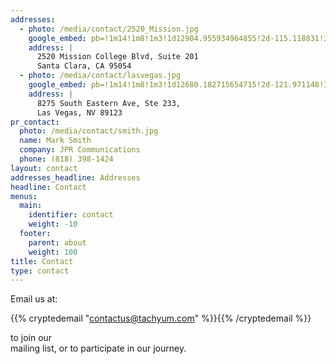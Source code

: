 ```yaml
---
addresses:
  - photo: /media/contact/2520_Mission.jpg
    google_embed: pb=!1m14!1m8!1m3!1d12904.955934964855!2d-115.118831!3d36.038873!3m2!1i1024!2i768!4f13.1!3m3!1m2!1s0x80c8cfb60e0ffe19%3A0x75f1434f2a4c0faf!2s8275%20S%20Eastern%20Ave%20%23233%2C%20Las%20Vegas%2C%20NV%2089123%2C%20USA!5e0!3m2!1sen!2ssk!4v1620731426061!5m2!1sen!2ssk
    address: |
      2520 Mission College Blvd, Suite 201  
      Santa Clara, CA 95054 
  - photo: /media/contact/lasvegas.jpg
    google_embed: pb=!1m14!1m8!1m3!1d12680.182715654715!2d-121.971148!3d37.388752!3m2!1i1024!2i768!4f13.1!3m3!1m2!1s0x808fc9eb3caa1f6b%3A0x7828dbb7430f9a20!2s2520%20Mission%20College%20Blvd%20%23201%2C%20Santa%20Clara%2C%20CA%2095054!5e0!3m2!1sen!2sus!4v1620731714370!5m2!1sen!2sus
    address: |
      8275 South Eastern Ave, Ste 233,  
      Las Vegas, NV 89123 
pr_contact:
  photo: /media/contact/smith.jpg
  name: Mark Smith
  company: JPR Communications
  phone: (818) 398-1424
layout: contact
addresses_headline: Addresses
headline: Contact
menus:
  main:
    identifier: contact
    weight: -10
  footer:
    parent: about
    weight: 100
title: Contact
type: contact
---
```

Email us at: 


{{% cryptedemail "contactus@tachyum.com" %}}{{% /cryptedemail %}} 

to join our\
mailing list, or to participate in our journey.